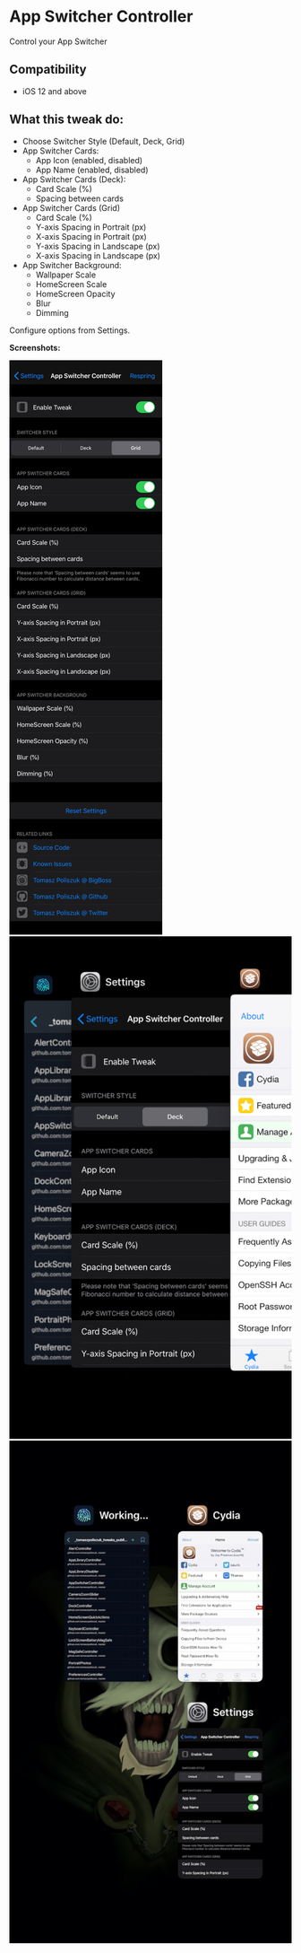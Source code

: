 # App Switcher Controller
Control your App Switcher

## Compatibility
* iOS 12 and above

## What this tweak do:
* Choose Switcher Style (Default, Deck, Grid)
* App Switcher Cards:
    * App Icon (enabled, disabled)
    * App Name (enabled, disabled)
* App Switcher Cards (Deck):
    * Card Scale (%)
    * Spacing between cards
* App Switcher Cards (Grid)
    * Card Scale (%)
    * Y-axis Spacing in Portrait (px)
    * X-axis Spacing in Portrait (px)
    * Y-axis Spacing in Landscape (px)
    * X-axis Spacing in Landscape (px)
* App Switcher Background:
    * Wallpaper Scale
    * HomeScreen Scale
    * HomeScreen Opacity
    * Blur
    * Dimming

Configure options from Settings.

**Screenshots:**

![settings](screenshots/appswitchercontroller1.png)
![deck](screenshots/appswitchercontroller2.png)
![grid](screenshots/appswitchercontroller3.jpg)
